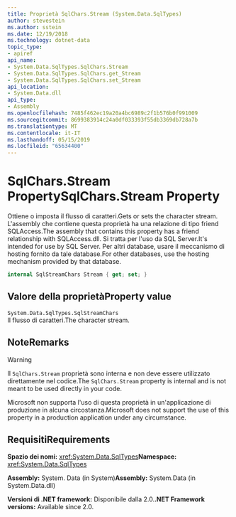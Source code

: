 ```yaml
---
title: Proprietà SqlChars.Stream (System.Data.SqlTypes)
author: stevestein
ms.author: sstein
ms.date: 12/19/2018
ms.technology: dotnet-data
topic_type:
- apiref
api_name:
- System.Data.SqlTypes.SqlChars.Stream
- System.Data.SqlTypes.SqlChars.get_Stream
- System.Data.SqlTypes.SqlChars.set_Stream
api_location:
- System.Data.dll
api_type:
- Assembly
ms.openlocfilehash: 7485f462ec19a20a4bc6989c2f1b576b0f991009
ms.sourcegitcommit: 8699383914c24a0df033393f55db3369db728a7b
ms.translationtype: MT
ms.contentlocale: it-IT
ms.lasthandoff: 05/15/2019
ms.locfileid: "65634400"
---
```

# <a name="sqlcharsstream-property"></a><span data-ttu-id="aa067-102">SqlChars.Stream Property</span><span class="sxs-lookup"><span data-stu-id="aa067-102">SqlChars.Stream Property</span></span>

<span data-ttu-id="aa067-103">Ottiene o imposta il flusso di caratteri.</span><span class="sxs-lookup"><span data-stu-id="aa067-103">Gets or sets the character stream.</span></span> <span data-ttu-id="aa067-104">L'assembly che contiene questa proprietà ha una relazione di tipo friend SQLAccess.</span><span class="sxs-lookup"><span data-stu-id="aa067-104">The assembly that contains this property has a friend relationship with SQLAccess.dll.</span></span> <span data-ttu-id="aa067-105">Si tratta per l'uso da SQL Server.</span><span class="sxs-lookup"><span data-stu-id="aa067-105">It's intended for use by SQL Server.</span></span> <span data-ttu-id="aa067-106">Per altri database, usare il meccanismo di hosting fornito da tale database.</span><span class="sxs-lookup"><span data-stu-id="aa067-106">For other databases, use the hosting mechanism provided by that database.</span></span>

```csharp
internal SqlStreamChars Stream { get; set; }
```

## <a name="property-value"></a><span data-ttu-id="aa067-107">Valore della proprietà</span><span class="sxs-lookup"><span data-stu-id="aa067-107">Property value</span></span>

`System.Data.SqlTypes.SqlStreamChars`\
<span data-ttu-id="aa067-108">Il flusso di caratteri.</span><span class="sxs-lookup"><span data-stu-id="aa067-108">The character stream.</span></span>

## <a name="remarks"></a><span data-ttu-id="aa067-109">Note</span><span class="sxs-lookup"><span data-stu-id="aa067-109">Remarks</span></span>

> [!WARNING]
> <span data-ttu-id="aa067-110">Il `SqlChars.Stream` proprietà sono interna e non deve essere utilizzato direttamente nel codice.</span><span class="sxs-lookup"><span data-stu-id="aa067-110">The `SqlChars.Stream` property is internal and is not meant to be used directly in your code.</span></span>
>
> <span data-ttu-id="aa067-111">Microsoft non supporta l'uso di questa proprietà in un'applicazione di produzione in alcuna circostanza.</span><span class="sxs-lookup"><span data-stu-id="aa067-111">Microsoft does not support the use of this property in a production application under any circumstance.</span></span>

## <a name="requirements"></a><span data-ttu-id="aa067-112">Requisiti</span><span class="sxs-lookup"><span data-stu-id="aa067-112">Requirements</span></span>

<span data-ttu-id="aa067-113">**Spazio dei nomi:** <xref:System.Data.SqlTypes></span><span class="sxs-lookup"><span data-stu-id="aa067-113">**Namespace:** <xref:System.Data.SqlTypes></span></span>

<span data-ttu-id="aa067-114">**Assembly:** System. Data (in System)</span><span class="sxs-lookup"><span data-stu-id="aa067-114">**Assembly:** System.Data (in System.Data.dll)</span></span>

<span data-ttu-id="aa067-115">**Versioni di .NET framework:** Disponibile dalla 2.0.</span><span class="sxs-lookup"><span data-stu-id="aa067-115">**.NET Framework versions:** Available since 2.0.</span></span>
